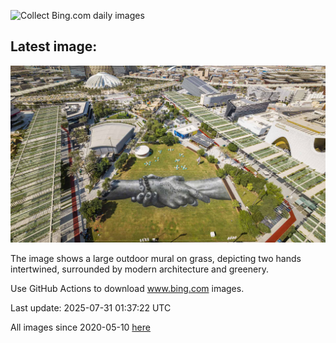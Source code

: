 ![Collect Bing.com daily images](https://github.com/counter2015/bing-daily-images/workflows/Collect%20Bing.com%20daily%20images/badge.svg)
## Latest image:
![](images/SaypeDubai.jpg)

The image shows a large outdoor mural on grass, depicting two hands intertwined, surrounded by modern architecture and greenery.

Use GitHub Actions to download www.bing.com images.

Last update: 2025-07-31 01:37:22 UTC

All images since 2020-05-10 [here](https://github.com/counter2015/bing-daily-images/tree/master/images)

